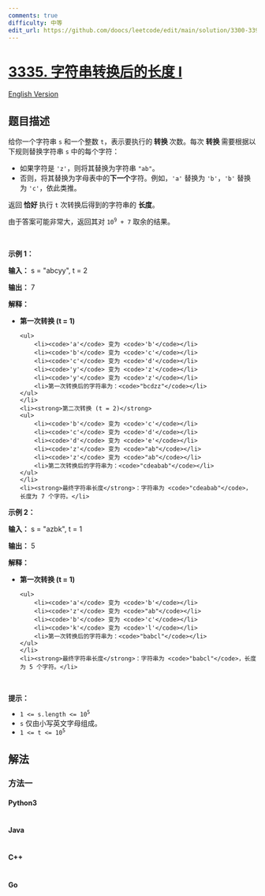 ```yaml
---
comments: true
difficulty: 中等
edit_url: https://github.com/doocs/leetcode/edit/main/solution/3300-3399/3335.Total%20Characters%20in%20String%20After%20Transformations%20I/README.md
---
```


<!-- problem:start -->

# [3335. 字符串转换后的长度 I](https://leetcode.cn/problems/total-characters-in-string-after-transformations-i)

[English Version](/solution/3300-3399/3335.Total%20Characters%20in%20String%20After%20Transformations%20I/README_EN.md)

## 题目描述

<!-- description:start -->

<p>给你一个字符串 <code>s</code> 和一个整数 <code>t</code>，表示要执行的<strong> 转换 </strong>次数。每次 <strong>转换 </strong>需要根据以下规则替换字符串 <code>s</code> 中的每个字符：</p>

<ul>
	<li>如果字符是 <code>'z'</code>，则将其替换为字符串 <code>"ab"</code>。</li>
	<li>否则，将其替换为字母表中的<strong>下一个</strong>字符。例如，<code>'a'</code> 替换为 <code>'b'</code>，<code>'b'</code> 替换为 <code>'c'</code>，依此类推。</li>
</ul>

<p>返回<strong> 恰好 </strong>执行 <code>t</code> 次转换后得到的字符串的 <strong>长度</strong>。</p>

<p>由于答案可能非常大，返回其对 <code>10<sup>9</sup> + 7</code> 取余的结果。</p>

<p>&nbsp;</p>

<p><strong class="example">示例 1：</strong></p>

<div class="example-block">
<p><strong>输入：</strong> <span class="example-io">s = "abcyy", t = 2</span></p>

<p><strong>输出：</strong> <span class="example-io">7</span></p>

<p><strong>解释：</strong></p>

<ul>
	<li><strong>第一次转换 (t = 1)</strong>

    <ul>
    	<li><code>'a'</code> 变为 <code>'b'</code></li>
    	<li><code>'b'</code> 变为 <code>'c'</code></li>
    	<li><code>'c'</code> 变为 <code>'d'</code></li>
    	<li><code>'y'</code> 变为 <code>'z'</code></li>
    	<li><code>'y'</code> 变为 <code>'z'</code></li>
    	<li>第一次转换后的字符串为：<code>"bcdzz"</code></li>
    </ul>
    </li>
    <li><strong>第二次转换 (t = 2)</strong>
    <ul>
    	<li><code>'b'</code> 变为 <code>'c'</code></li>
    	<li><code>'c'</code> 变为 <code>'d'</code></li>
    	<li><code>'d'</code> 变为 <code>'e'</code></li>
    	<li><code>'z'</code> 变为 <code>"ab"</code></li>
    	<li><code>'z'</code> 变为 <code>"ab"</code></li>
    	<li>第二次转换后的字符串为：<code>"cdeabab"</code></li>
    </ul>
    </li>
    <li><strong>最终字符串长度</strong>：字符串为 <code>"cdeabab"</code>，长度为 7 个字符。</li>

</ul>
</div>

<p><strong class="example">示例 2：</strong></p>

<div class="example-block">
<p><strong>输入：</strong> <span class="example-io">s = "azbk", t = 1</span></p>

<p><strong>输出：</strong> <span class="example-io">5</span></p>

<p><strong>解释：</strong></p>

<ul>
	<li><strong>第一次转换 (t = 1)</strong>

    <ul>
    	<li><code>'a'</code> 变为 <code>'b'</code></li>
    	<li><code>'z'</code> 变为 <code>"ab"</code></li>
    	<li><code>'b'</code> 变为 <code>'c'</code></li>
    	<li><code>'k'</code> 变为 <code>'l'</code></li>
    	<li>第一次转换后的字符串为：<code>"babcl"</code></li>
    </ul>
    </li>
    <li><strong>最终字符串长度</strong>：字符串为 <code>"babcl"</code>，长度为 5 个字符。</li>

</ul>
</div>

<p>&nbsp;</p>

<p><strong>提示：</strong></p>

<ul>
	<li><code>1 &lt;= s.length &lt;= 10<sup>5</sup></code></li>
	<li><code>s</code> 仅由小写英文字母组成。</li>
	<li><code>1 &lt;= t &lt;= 10<sup>5</sup></code></li>
</ul>

<!-- description:end -->

## 解法

<!-- solution:start -->

### 方法一

<!-- tabs:start -->

#### Python3

```python

```

#### Java

```java

```

#### C++

```cpp

```

#### Go

```go

```

<!-- tabs:end -->

<!-- solution:end -->

<!-- problem:end -->
